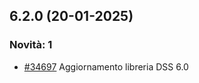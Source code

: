## 6.2.0 (20-01-2025)

### Novità: 1
- [#34697](https://parermine.regione.emilia-romagna.it/issues/34697) Aggiornamento libreria DSS 6.0
